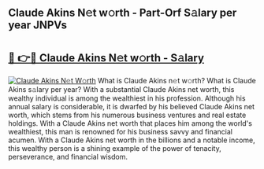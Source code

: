 ## Claude Akins N𝚎t w𝚘rth - Part-Orf S𝚊lary per year JNPVs

# <h2><a href="http://gc55ty.nevu.top/?p=Claude+Akins">🔗 👉🔴 Claude Akins N𝚎t w𝚘rth - S𝚊lary</a></h2>

[![Claude Akins N𝚎t W𝚘rth](https://i.imgur.com/Oavwk0R.jpeg)](http://gc55ty.nevu.top/?p=Claude+Akins)
What is Claude Akins n𝚎t w𝚘rth? What is Claude Akins s𝚊lary per year?
With a substantial Claude Akins net worth, this wealthy individual is among the wealthiest in his profession. Although his annual salary is considerable, it is dwarfed by his believed Claude Akins net worth, which stems from his numerous business ventures and real estate holdings. With a Claude Akins net worth that places him among the world's wealthiest, this man is renowned for his business savvy and financial acumen. With a Claude Akins net worth in the billions and a notable income, this wealthy person is a shining example of the power of tenacity, perseverance, and financial wisdom.
